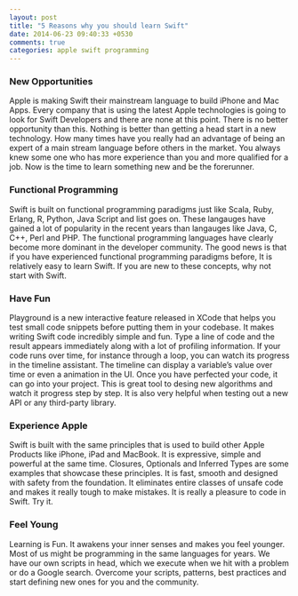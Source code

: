 ```yaml
---
layout: post
title: "5 Reasons why you should learn Swift"
date: 2014-06-23 09:40:33 +0530
comments: true
categories: apple swift programming
---
```


### New Opportunities
Apple is making Swift their mainstream language to build iPhone and Mac Apps. Every company that is using the latest Apple technologies is going to look for Swift Developers and there are none at this point. There is no better opportunity than this. Nothing is better than getting a head start in a new technology. How many times have you really had an advantage of being an expert of a main stream language before others in the market. You always knew some one who has more experience than you and more qualified for a job. Now is the time to learn something new and be the forerunner.

### Functional Programming
Swift is built on functional programming paradigms just like Scala, Ruby, Erlang, R, Python, Java Script and list goes on. These langauges have gained a lot of popularity in the recent years than langauges like Java, C, C++, Perl and PHP. The functional programming languages have clearly become more dominant in the developer community. The good news is that if you have experienced functional programming paradigms before, It is relatively easy to learn Swift. If you are new to these concepts, why not start with Swift.

### Have Fun
Playground is a new interactive feature released in XCode that helps you test small code snippets before putting them in your codebase. It makes writing Swift code incredibly simple and fun. Type a line of code and the result appears immediately along with a lot of profiling information. If your code runs over time, for instance through a loop, you can watch its progress in the timeline assistant. The timeline can display a variable’s value over time or even a animation in the UI. Once you have perfected your code, it can go into your project. This is great tool to desing new algorithms and watch it progress step by step. It is also very helpful when testing out a new API or any third-party library.

### Experience Apple
Swift is built with the same principles that is used to build other Apple Products like iPhone, iPad and MacBook. It is expressive, simple and powerful at the same time. Closures, Optionals and Inferred Types are some examples that showcase these principles. It is fast, smooth and designed with safety from the foundation. It eliminates entire classes of unsafe code and makes it really tough to make mistakes. It is really a pleasure to code in Swift. Try it.

### Feel Young
Learning is Fun. It awakens your inner senses and makes you feel younger. Most of us might be programming in the same languages for years. We have our own scripts in head, which we execute when we hit with a problem or do a Google search. Overcome your scripts, patterns, best practices and start defining new ones for you and the community.